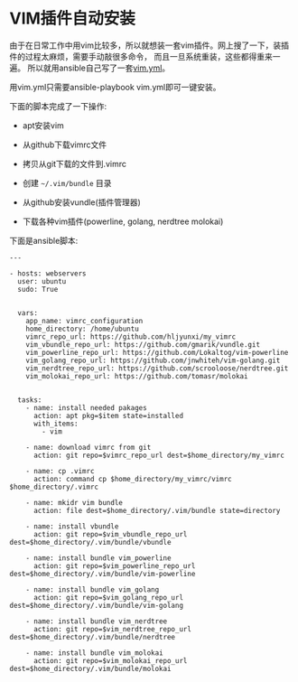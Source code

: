 VIM插件自动安装
===============

由于在日常工作中用vim比较多，所以就想装一套vim插件。网上搜了一下，装插件的过程太麻烦，需要手动敲很多命令，
而且一旦系统重装，这些都得重来一遍。 所以就用ansible自己写了一套[vim.yml](https://github.com/hljyunxi/config_manager/blob/master/vim.yml)。

用vim.yml只需要ansible-playbook vim.yml即可一键安装。

下面的脚本完成了一下操作:

* apt安装vim

* 从github下载vimrc文件

* 拷贝从git下载的文件到.vimrc

* 创建 `~/.vim/bundle` 目录

* 从github安装vundle(插件管理器)

* 下载各种vim插件(powerline, golang, nerdtree molokai)



下面是ansible脚本:

    ---

    - hosts: webservers
      user: ubuntu
      sudo: True


      vars:
        app_name: vimrc_configuration
        home_directory: /home/ubuntu
        vimrc_repo_url: https://github.com/hljyunxi/my_vimrc
        vim_vbundle_repo_url: https://github.com/gmarik/vundle.git
        vim_powerline_repo_url: https://github.com/Lokaltog/vim-powerline
        vim_golang_repo_url: https://github.com/jnwhiteh/vim-golang.git
        vim_nerdtree_repo_url: https://github.com/scrooloose/nerdtree.git
        vim_molokai_repo_url: https://github.com/tomasr/molokai


      tasks:
        - name: install needed pakages
          action: apt pkg=$item state=installed
          with_items:
            - vim

        - name: download vimrc from git
          action: git repo=$vimrc_repo_url dest=$home_directory/my_vimrc

        - name: cp .vimrc
          action: command cp $home_directory/my_vimrc/vimrc $home_directory/.vimrc

        - name: mkidr vim bundle
          action: file dest=$home_directory/.vim/bundle state=directory

        - name: install vbundle
          action: git repo=$vim_vbundle_repo_url dest=$home_directory/.vim/bundle/vbundle

        - name: install bundle vim_powerline
          action: git repo=$vim_powerline_repo_url dest=$home_directory/.vim/bundle/vim-powerline

        - name: install bundle vim_golang
          action: git repo=$vim_golang_repo_url dest=$home_directory/.vim/bundle/vim-golang

        - name: install bundle vim_nerdtree
          action: git repo=$vim_nerdtree_repo_url dest=$home_directory/.vim/bundle/nerdtree

        - name: install bundle vim_molokai
          action: git repo=$vim_molokai_repo_url dest=$home_directory/.vim/bundle/molokai
